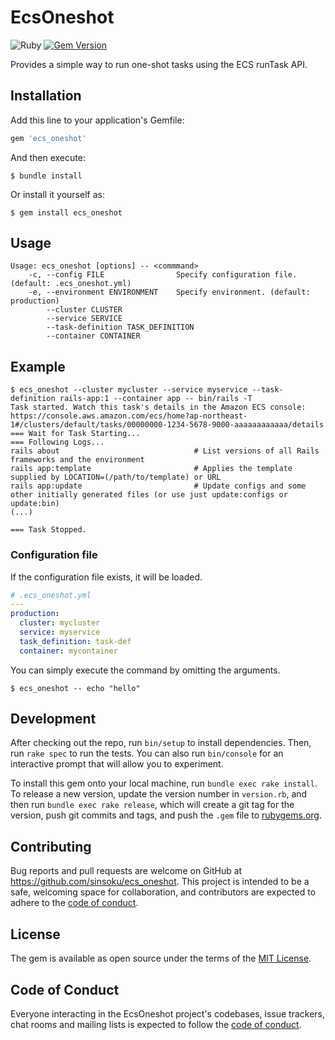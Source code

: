# EcsOneshot

![Ruby](https://github.com/sinsoku/ecs_oneshot/workflows/Ruby/badge.svg)
[![Gem Version](https://badge.fury.io/rb/ecs_oneshot.svg)](https://badge.fury.io/rb/ecs_oneshot)

Provides a simple way to run one-shot tasks using the ECS runTask API.

## Installation

Add this line to your application's Gemfile:

```ruby
gem 'ecs_oneshot'
```

And then execute:

    $ bundle install

Or install it yourself as:

    $ gem install ecs_oneshot

## Usage

```
Usage: ecs_oneshot [options] -- <commmand>
    -c, --config FILE                Specify configuration file. (default: .ecs_oneshot.yml)
    -e, --environment ENVIRONMENT    Specify environment. (default: production)
        --cluster CLUSTER
        --service SERVICE
        --task-definition TASK_DEFINITION
        --container CONTAINER
```

## Example

```console
$ ecs_oneshot --cluster mycluster --service myservice --task-definition rails-app:1 --container app -- bin/rails -T
Task started. Watch this task's details in the Amazon ECS console: https://console.aws.amazon.com/ecs/home?ap-northeast-1#/clusters/default/tasks/00000000-1234-5678-9000-aaaaaaaaaaaa/details
=== Wait for Task Starting...
=== Following Logs...
rails about                              # List versions of all Rails frameworks and the environment
rails app:template                       # Applies the template supplied by LOCATION=(/path/to/template) or URL
rails app:update                         # Update configs and some other initially generated files (or use just update:configs or update:bin)
(...)

=== Task Stopped.
```

### Configuration file

If the configuration file exists, it will be loaded.

```yaml
# .ecs_oneshot.yml
---
production:
  cluster: mycluster
  service: myservice
  task_definition: task-def
  container: mycontainer
```

You can simply execute the command by omitting the arguments.

```console
$ ecs_oneshot -- echo "hello"
```

## Development

After checking out the repo, run `bin/setup` to install dependencies. Then, run `rake spec` to run the tests. You can also run `bin/console` for an interactive prompt that will allow you to experiment.

To install this gem onto your local machine, run `bundle exec rake install`. To release a new version, update the version number in `version.rb`, and then run `bundle exec rake release`, which will create a git tag for the version, push git commits and tags, and push the `.gem` file to [rubygems.org](https://rubygems.org).

## Contributing

Bug reports and pull requests are welcome on GitHub at https://github.com/sinsoku/ecs_oneshot. This project is intended to be a safe, welcoming space for collaboration, and contributors are expected to adhere to the [code of conduct](https://github.com/sinsoku/ecs_oneshot/blob/master/CODE_OF_CONDUCT.md).


## License

The gem is available as open source under the terms of the [MIT License](https://opensource.org/licenses/MIT).

## Code of Conduct

Everyone interacting in the EcsOneshot project's codebases, issue trackers, chat rooms and mailing lists is expected to follow the [code of conduct](https://github.com/sinsoku/ecs_oneshot/blob/master/CODE_OF_CONDUCT.md).
